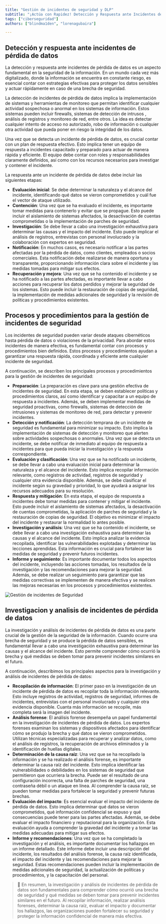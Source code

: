 ```yaml
---
title: "Gestión de incidentes de seguridad y DLP"
subtitle: "¡Actúa con Rapidez! Detección y Respuesta ante Incidentes de Pérdida de Datos"
tags: ["ciberseguridad"]
authors: ["blindma1den", "lorenagubaira"]

---
```


## Detección y respuesta ante incidentes de pérdida de datos

La detección y respuesta ante incidentes de pérdida de datos es un aspecto fundamental en la seguridad de la información. En un mundo cada vez más digitalizado, donde la información se encuentra en constante riesgo, es esencial contar con estrategias efectivas para proteger los datos sensibles y actuar rápidamente en caso de una brecha de seguridad.

La detección de incidentes de pérdida de datos implica la implementación de sistemas y herramientas de monitoreo que permitan identificar cualquier actividad sospechosa o anormal en los sistemas de información. Estos sistemas pueden incluir firewalls, sistemas de detección de intrusos , análisis de registros y monitoreo de red, entre otros. La idea es detectar cualquier intento de acceso no autorizado, robo de información o cualquier otra actividad que pueda poner en riesgo la integridad de los datos.

Una vez que se detecta un incidente de pérdida de datos, es crucial contar con un plan de respuesta efectivo. Esto implica tener un equipo de respuesta a incidentes capacitado y preparado para actuar de manera rápida y eficiente. El equipo debe contar con roles y responsabilidades claramente definidos, así como con los recursos necesarios para investigar y contener el incidente.

La respuesta ante un incidente de pérdida de datos debe incluir las siguientes etapas:

- **Evaluación inicial**: Se debe determinar la naturaleza y el alcance del incidente, identificando qué datos se vieron comprometidos y cuál fue el vector de ataque utilizado.
- **Contención**: Una vez que se ha evaluado el incidente, es importante tomar medidas para contenerlo y evitar que se propague. Esto puede incluir el aislamiento de sistemas afectados, la desactivación de cuentas comprometidas o la implementación de parches de seguridad.
- **Investigación**: Se debe llevar a cabo una investigación exhaustiva para determinar las causas y el impacto del incidente. Esto puede implicar el análisis de registros, entrevistas con personal involucrado y la colaboración con expertos en seguridad.
- **Notificación**: En muchos casos, es necesario notificar a las partes afectadas por la pérdida de datos, como clientes, empleados o socios comerciales. Esta notificación debe realizarse de manera oportuna y transparente, proporcionando información clara sobre el incidente y las medidas tomadas para mitigar sus efectos.
- **Recuperación y mejora**: Una vez que se ha contenido el incidente y se ha notificado a las partes afectadas, es importante llevar a cabo acciones para recuperar los datos perdidos y mejorar la seguridad de los sistemas. Esto puede incluir la restauración de copias de seguridad, la implementación de medidas adicionales de seguridad y la revisión de políticas y procedimientos existentes.

## Procesos y procedimientos para la gestión de incidentes de seguridad

Los incidentes de seguridad pueden variar desde ataques cibernéticos hasta pérdida de datos o violaciones de la privacidad. Para abordar estos incidentes de manera efectiva, es fundamental contar con procesos y procedimientos bien definidos. Estos procesos y procedimientos ayudan a garantizar una respuesta rápida, coordinada y eficiente ante cualquier incidente de seguridad.

A continuación, se describen los principales procesos y procedimientos para la gestión de incidentes de seguridad:

- **Preparación**: La preparación es clave para una gestión efectiva de incidentes de seguridad. En esta etapa, se deben establecer políticas y procedimientos claros, así como identificar y capacitar a un equipo de respuesta a incidentes. Además, se deben implementar medidas de seguridad proactivas, como firewalls, sistemas de detección de intrusiones y sistemas de monitoreo de red, para detectar y prevenir incidentes.
- **Detección y notificación**: La detección temprana de un incidente de seguridad es fundamental para minimizar su impacto. Esto implica la implementación de sistemas de detección y monitoreo que alerten sobre actividades sospechosas o anormales. Una vez que se detecta un incidente, se debe notificar de inmediato al equipo de respuesta a incidentes para que pueda iniciar la investigación y la respuesta correspondiente.
- **Evaluación y clasificación**: Una vez que se ha notificado un incidente, se debe llevar a cabo una evaluación inicial para determinar la naturaleza y el alcance del incidente. Esto implica recopilar información relevante, como registros de actividad, registros de seguridad y cualquier otra evidencia disponible. Además, se debe clasificar el incidente según su gravedad y prioridad, lo que ayudará a asignar los recursos adecuados para su resolución.
- **Respuesta y mitigación**: En esta etapa, el equipo de respuesta a incidentes debe tomar medidas para contener y mitigar el incidente. Esto puede incluir el aislamiento de sistemas afectados, la desactivación de cuentas comprometidas, la aplicación de parches de seguridad y la restauración de copias de seguridad. El objetivo es minimizar el impacto del incidente y restaurar la normalidad lo antes posible.
- **Investigación y análisis**: Una vez que se ha contenido el incidente, se debe llevar a cabo una investigación exhaustiva para determinar las causas y el alcance del incidente. Esto implica analizar la evidencia recopilada, identificar las vulnerabilidades explotadas y determinar las lecciones aprendidas. Esta información es crucial para fortalecer las medidas de seguridad y prevenir futuros incidentes.
- **Informe y seguimiento**: Es importante documentar todos los aspectos del incidente, incluyendo las acciones tomadas, los resultados de la investigación y las recomendaciones para mejorar la seguridad. Además, se debe realizar un seguimiento para garantizar que las medidas correctivas se implementen de manera efectiva y se realicen las mejoras necesarias en los procesos y procedimientos existentes.

![Gestión de incidentes de Seguridad](https://github.com/4GeeksAcademy/cybersecurity-syllabus/blob/main/assets/gestion-de-incidentes.png?raw=true)

## **Investigacion y analisis de incidentes de pérdida de datos**

La investigación y análisis de incidentes de pérdida de datos es una parte crucial de la gestión de la seguridad de la información. Cuando ocurre una brecha de seguridad y se produce la pérdida de datos sensibles, es fundamental llevar a cabo una investigación exhaustiva para determinar las causas y el alcance del incidente. Esto permite comprender cómo ocurrió la brecha y qué medidas se deben tomar para prevenir incidentes similares en el futuro.

A continuación, describimos los principales aspectos para la investigación y análisis de incidentes de pérdida de datos:

- **Recopilación de información**: El primer paso en la investigación de un incidente de pérdida de datos es recopilar toda la información relevante. Esto incluye registros de actividad, registros de seguridad, informes de incidentes, entrevistas con el personal involucrado y cualquier otra evidencia disponible. Cuanta más información se recopile, más completa será la imagen del incidente.
- **Análisis forense**: El análisis forense desempeña un papel fundamental en la investigación de incidentes de pérdida de datos. Los expertos forenses examinan los sistemas y dispositivos afectados para identificar cómo se produjo la brecha y qué datos se vieron comprometidos. Utilizan técnicas especializadas para recuperar y analizar datos, como el análisis de registros, la recuperación de archivos eliminados y la identificación de huellas digitales.
- **Determinación de la causa raíz**: Una vez que se ha recopilado la información y se ha realizado el análisis forense, es importante determinar la causa raíz del incidente. Esto implica identificar las vulnerabilidades o debilidades en los sistemas de seguridad que permitieron que ocurriera la brecha. Puede ser el resultado de una configuración incorrecta, una falta de parches de seguridad, una contraseña débil o un ataque en línea. Al comprender la causa raíz, se pueden tomar medidas para fortalecer la seguridad y prevenir futuras brechas.
- **Evaluación del impacto**: Es esencial evaluar el impacto del incidente de pérdida de datos. Esto implica determinar qué datos se vieron comprometidos, qué información confidencial se expuso y qué consecuencias puede tener para las partes afectadas. Además, se debe evaluar el impacto financiero y reputacional para la organización. Esta evaluación ayuda a comprender la gravedad del incidente y a tomar las medidas adecuadas para mitigar sus efectos.
- **Informe y recomendaciones**: Una vez que se ha completado la investigación y el análisis, es importante documentar los hallazgos en un informe detallado. Este informe debe incluir una descripción del incidente, los resultados del análisis forense, la causa raíz identificada, el impacto del incidente y las recomendaciones para mejorar la seguridad. Estas recomendaciones pueden incluir la implementación de medidas adicionales de seguridad, la actualización de políticas y procedimientos, y la capacitación del personal.

> 📖 En resumen, la investigación y análisis de incidentes de pérdida de datos son fundamentales para comprender cómo ocurrió una brecha de seguridad y qué medidas se deben tomar para prevenir incidentes similares en el futuro. Al recopilar información, realizar análisis forenses, determinar la causa raíz, evaluar el impacto y documentar los hallazgos, las organizaciones pueden fortalecer su seguridad y proteger la información confidencial de manera más efectiva.
